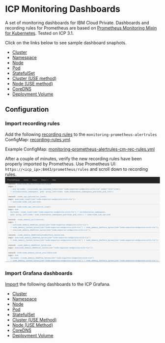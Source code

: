 # ICP Monitoring Dashboards

A set of monitoring dashboards for IBM Cloud Private. Dashboards and recording rules for Prometheus are based on [Prometheus Monitoring Mixin for Kubernetes](https://github.com/kubernetes-monitoring/kubernetes-mixin/). Tested on ICP 3.1.

Click on the links below to see sample dashboard snaphots.

- [Cluster](https://snapshot.raintank.io/dashboard/snapshot/LuONx1P9OjnSTJh5tmKRtcFCDcKcmq3c)
- [Namespace](https://snapshot.raintank.io/dashboard/snapshot/pKjVTrS5E27ZWMRsDVy9W63o6Sc6J0JX)
- [Node](https://snapshot.raintank.io/dashboard/snapshot/OnK13Bcl5NkhuryyR9FlY60DK02mLQsr)
- [Pod](https://snapshot.raintank.io/dashboard/snapshot/vqpRSVZMLmT3K2v3durDycYqFW9g25eQ)
- [StatefulSet](https://snapshot.raintank.io/dashboard/snapshot/4yvMJaqnLYKn1i3CV829r0PdhypeaaQL)
- [Cluster (USE method)](https://snapshot.raintank.io/dashboard/snapshot/R0NT5SkyBe6loSw0E6PJF1qXDUyMENqv)
- [Node (USE method)](https://snapshot.raintank.io/dashboard/snapshot/TOCfdyuxoQ8xp5V64v4HtKO8AM3ee1go)
- [CoreDNS](https://snapshot.raintank.io/dashboard/snapshot/DE6vrvGli15zFkO3zuOOos0T0bYp6TrX)
- [Deployment Volume](https://snapshot.raintank.io/dashboard/snapshot/6hnkOp1PyvEiZTV4pteU4GgGBeCb4LFn)

## Configuration

### Import recording rules
Add the following [recording rules](https://prometheus.io/docs/prometheus/latest/configuration/recording_rules/) to the `monitoring-prometheus-alertrules` ConfigMap: [recording-rules.yml](recording-rules.yml). 

Example ConfigMap: 
[monitoring-prometheus-alertrules-cm-rec-rules.yml](monitoring-prometheus-alertrules-cm-rec-rules.yml)

After a couple of minutes, verify the new recording rules have been properly imported by Prometheus. Use Prometheus UI: `https://<icp_ip>:8443/prometheus/rules` and scroll down to recording rules.
![](rules.png)

### Import Grafana dashboards
[Import](http://docs.grafana.org/reference/export_import/#importing-a-dashboard) the following dashboards to the ICP Grafana.

- [Cluster](ICP31-Grafana/K8s_Cluster.json)
- [Namespace](ICP31-Grafana/K8s_Namespace.json)
- [Node](ICP31-Grafana/K8s_Node.json)
- [Pod](ICP31-Grafana/K8s_Pod.json)
- [StatefulSet](ICP31-Grafana/K8s_Node.json)
- [Cluster (USE Method)](ICP31-Grafana/K8s_USE_Method_Cluster.json)
- [Node (USE Method)](ICP31-Grafana/K8s_USE_Method_Node.json)
- [CoreDNS](ICP31-Grafana/K8s-CoreDNS.json)
- [Deployment Volume](ICP31-Grafana/K8s-Deployments.json)